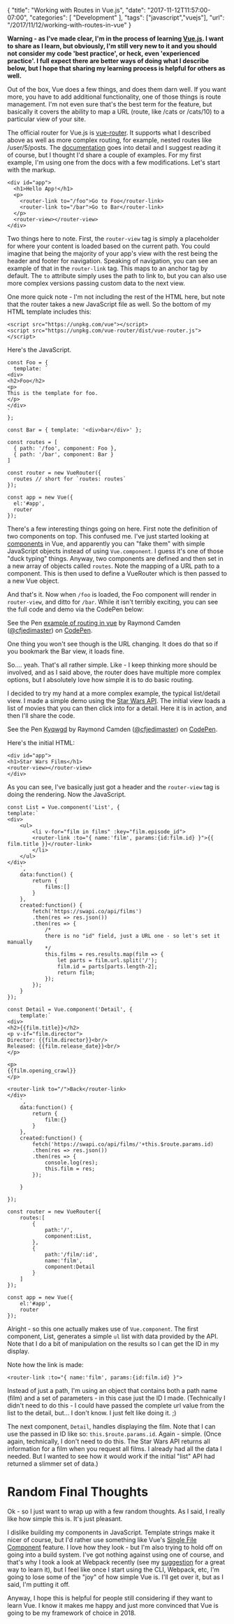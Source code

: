 {
	"title": "Working with Routes in Vue.js",
	"date": "2017-11-12T11:57:00-07:00",
	"categories": [
		"Development"
	],
	"tags": ["javascript","vuejs"],
	"url": "/2017/11/12/working-with-routes-in-vue"
}

<strong>Warning - as I've made clear, I'm in the process of learning [Vue.js](https://vuejs.org). I want to share as I learn, but obviously, I'm still very new to it and you should not consider my code 'best practice', or heck, even 'experienced practice'. I full expect there are better ways of doing what I describe below, but I hope that sharing my learning process is helpful for others as well.</strong>

Out of the box, Vue does a few things, and does them darn well. If you want more, you have to add additional functionality, one of those things is route management. I'm not even sure that's the best term for the feature, but basically it covers the ability to map a URL (route, like /cats or /cats/10) to a particular view of your site. 

The official router for Vue.js is [vue-router](https://github.com/vuejs/vue-router). It supports what I described above as well as more complex routing, for example, nested routes like /user/5/posts. The [documentation](http://vuejs.github.io/vue-router) goes into detail and I suggest reading it of course, but I thought I'd share a couple of examples. For my first example, I'm using one from the docs with a few modifications. Let's start with the markup.

<pre><code class="language-markup">&lt;div id=&quot;app&quot;&gt;
  &lt;h1&gt;Hello App!&lt;/h1&gt;
  &lt;p&gt;
    &lt;router-link to=&quot;/foo&quot;&gt;Go to Foo&lt;/router-link&gt;
    &lt;router-link to=&quot;/bar&quot;&gt;Go to Bar&lt;/router-link&gt;
  &lt;/p&gt;
  &lt;router-view&gt;&lt;/router-view&gt;
&lt;/div&gt;
</code></pre>

Two things here to note. First, the `router-view` tag is simply a placeholder for where your content is loaded based on the current path. You could imagine that being the majority of your app's view with the rest being the header and footer for navigation. Speaking of navigation, you can see an example of that in the `router-link` tag. This maps to an anchor tag by default. The `to` attribute simply uses the path to link to, but you can also use more complex versions passing custom data to the next view.

One more quick note - I'm not including the rest of the HTML here, but note that the router takes a new JavaScript file as well. So the bottom of my HTML template includes this:

<pre><code class="language-markup">&lt;script src="https://unpkg.com/vue"&gt;&lt;/script&gt;
&lt;script src="https://unpkg.com/vue-router/dist/vue-router.js"&gt;&lt;/script&gt;
</code></pre>

Here's the JavaScript.

<pre><code class="language-javascript">const Foo = { 
  template: `
&lt;div&gt;
&lt;h2&gt;Foo&lt;/h2&gt;
&lt;p&gt;
This is the template for foo.
&lt;/p&gt;
&lt;/div&gt;
` 
};

const Bar = { template: '&lt;div&gt;bar&lt;/div&gt;' };

const routes = [
  { path: '/foo', component: Foo },
  { path: '/bar', component: Bar }
]

const router = new VueRouter({
  routes // short for `routes: routes`
});

const app = new Vue({
  el:'#app',
  router
});
</code></pre>

There's a few interesting things going on here. First note the definition of two components on top. This confused me. I've just started looking at [components](https://vuejs.org/v2/guide/components.html) in Vue, and apparently you can "fake them" with simple JavaScript objects instead of using `Vue.component`. I guess it's one of those "duck typing" things. Anyway, two components are defined and then set in a new array of objects called `routes`. Note the mapping of a URL path to a component. This is then used to define a VueRouter which is then passed to a new Vue object.

And that's it. Now when `/foo` is loaded, the Foo component will render in `router-view`, and ditto for `/bar`. While it isn't terribly exciting, you can see the full code and demo via the CodePen below:

<p data-height="265" data-theme-id="0" data-slug-hash="yPbqYw" data-default-tab="result" data-user="cfjedimaster" data-embed-version="2" data-pen-title="example of routing in vue" class="codepen">See the Pen <a href="https://codepen.io/cfjedimaster/pen/yPbqYw/">example of routing in vue</a> by Raymond Camden (<a href="https://codepen.io/cfjedimaster">@cfjedimaster</a>) on <a href="https://codepen.io">CodePen</a>.</p>
<script async src="https://production-assets.codepen.io/assets/embed/ei.js"></script>

One thing you won't see though is the URL changing. It does do that so if you bookmark the Bar view, it loads fine.

So.... yeah. That's all rather simple. Like - I keep thinking more should be involved, and as I said above, the router does have multiple more complex options, but I absolutely love how simple it is to do basic routing. 

I decided to try my hand at a more complex example, the typical list/detail view. I made a simple demo using the [Star Wars API](https://swapi.co/). The initial view loads a list of movies that you can then click into for a detail. Here it is in action, and then I'll share the code.

<p data-height="265" data-theme-id="0" data-slug-hash="Kyqwgd" data-default-tab="result" data-user="cfjedimaster" data-embed-version="2" data-pen-title="Kyqwgd" class="codepen">See the Pen <a href="https://codepen.io/cfjedimaster/pen/Kyqwgd/">Kyqwgd</a> by Raymond Camden (<a href="https://codepen.io/cfjedimaster">@cfjedimaster</a>) on <a href="https://codepen.io">CodePen</a>.</p>
<script async src="https://production-assets.codepen.io/assets/embed/ei.js"></script>

Here's the initial HTML:

<pre><code class="language-markup">&lt;div id=&quot;app&quot;&gt;
&lt;h1&gt;Star Wars Films&lt;/h1&gt;
&lt;router-view&gt;&lt;/router-view&gt;
&lt;/div&gt;
</code></pre>

As you can see, I've basically just got a header and the `router-view` tag is doing the rendering. Now the JavaScript.

<pre><code class="language-javascript">const List = Vue.component('List', {
template:`
&lt;div&gt;
	&lt;ul&gt;
		&lt;li v-for=&quot;film in films&quot; :key=&quot;film.episode_id&quot;&gt;
		&lt;router-link :to=&quot;{ name:'film', params:{id:film.id} }&quot;&gt;{{ film.title }}&lt;/router-link&gt;
		&lt;/li&gt;
	&lt;/ul&gt;
&lt;/div&gt;
	`,
	data:function() {
		return {
			films:[]
		}
	},
	created:function() {
		fetch('https://swapi.co/api/films')
		.then(res =&gt; res.json())
		.then(res =&gt; {
			/*
			there is no &quot;id&quot; field, just a URL one - so let's set it manually
			*/			
			this.films = res.results.map(film =&gt; {
				let parts = film.url.split('/');
				film.id = parts[parts.length-2];
				return film;
			});
		});
	}
});

const Detail = Vue.component('Detail', {
	template:`
&lt;div&gt;
&lt;h2&gt;{{film.title}}&lt;/h2&gt;
&lt;p v-if=&quot;film.director&quot;&gt;
Director: {{film.director}}&lt;br/&gt;
Released: {{film.release_date}}&lt;br/&gt;
&lt;/p&gt;

&lt;p&gt;
{{film.opening_crawl}}
&lt;/p&gt;

&lt;router-link to=&quot;/&quot;&gt;Back&lt;/router-link&gt;
&lt;/div&gt;
	`,
	data:function() {
		return {
			film:{}
		}
	},
	created:function() {
		fetch('https://swapi.co/api/films/'+this.$route.params.id)
		.then(res =&gt; res.json())
		.then(res =&gt; {
			console.log(res);
			this.film = res;
		});

	}

});

const router = new VueRouter({
	routes:[
		{
			path:'/',
			component:List,
		},
		{
			path:'/film/:id',
			name:'film',
			component:Detail
		}
	]
});

const app = new Vue({
	el:'#app',
	router
});
</code></pre>

Alright - so this one actually makes use of `Vue.component`. The first component, List, generates a simple `ul` list with data provided by the API. Note that I do a bit of manipulation on the results so I can get the ID in my display.  

Note how the link is made: 

	<router-link :to="{ name:'film', params:{id:film.id} }">

Instead of just a path, I'm using an object that contains both a path name (film) and a set of parameters - in this case just the ID I made. (Technically I didn't need to do this - I could have passed the complete url value from the list to the detail, but... I don't know. I just felt like doing it. ;)

The next component, `Detail`, handles displaying the film. Note that I can use the passed in ID like so: `this.$route.params.id`. Again - simple. (Once again, technically, I don't need to do this. The Star Wars API returns all information for a film when you request all films. I already had all the data I needed. But I wanted to see how it would work if the initial "list" API had returned a slimmer set of data.)

Random Final Thoughts
===

Ok - so I just want to wrap up with a few random thoughts. As I said, I really like how simple this is. It's just pleasant. 

I dislike building my components in JavaScript. Template strings make it nicer of course, but I'd rather use something like Vue's [Single File Component](https://vuejs.org/v2/guide/single-file-components.html) feature. I love how they look - but I'm also trying to hold off on going into a build system. I've got nothing against using one of course, and that's why I took a look at Webpack recently (see my [suggestion](https://www.raymondcamden.com/2017/11/07/a-great-tutorial-for-webpack/) for a great way to learn it), but I feel like once I start using the CLI, Webpack, etc, I'm going to lose some of the "joy" of how simple Vue is. I'll get over it, but as I said, I'm putting it off.

Anyway, I hope this is helpful for people still considering if they want to learn Vue. I know it makes me happy and just more convinced that Vue is going to be my framework of choice in 2018.

